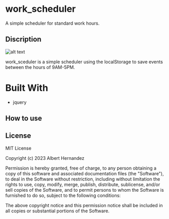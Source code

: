 # work_scheduler

A simple scheduler for standard work hours.

## Discription

![alt text](https://raw.githubusercontent.com/AlWesson/work_scheduler/master/Assets/img/screeshot_work_scheduler.png)

work_sceduler is a simple scheduler using the localStorage to save events between the hours of 9AM-5PM. 

# Built With

- jquery

## How to use 



## License 

MIT License

Copyright (c) 2023 Albert Hernandez

Permission is hereby granted, free of charge, to any person obtaining a copy of this software and associated documentation files (the "Software"), to deal in the Software without restriction, including without limitation the rights to use, copy, modify, merge, publish, distribute, sublicense, and/or sell copies of the Software, and to permit persons to whom the Software is furnished to do so, subject to the following conditions:

The above copyright notice and this permission notice shall be included in all copies or substantial portions of the Software.